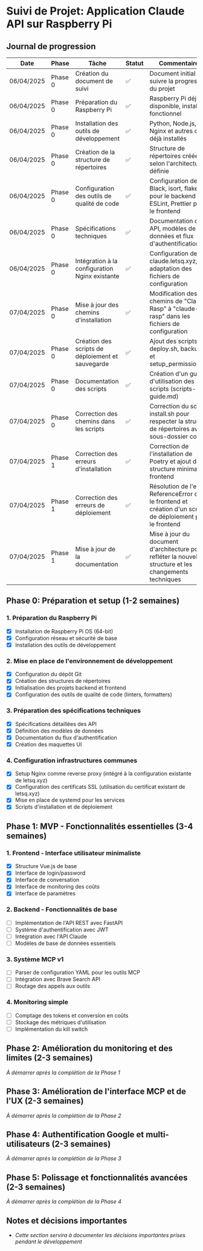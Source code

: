 # Suivi de Projet: Application Claude API sur Raspberry Pi

## Journal de progression

| Date | Phase | Tâche | Statut | Commentaires |
|------|-------|-------|--------|-------------|
| 06/04/2025 | Phase 0 | Création du document de suivi | ✅ | Document initial pour suivre la progression du projet |
| 06/04/2025 | Phase 0 | Préparation du Raspberry Pi | ✅ | Raspberry Pi déjà disponible, installé et fonctionnel |
| 06/04/2025 | Phase 0 | Installation des outils de développement | ✅ | Python, Node.js, Git, Nginx et autres outils déjà installés |
| 06/04/2025 | Phase 0 | Création de la structure de répertoires | ✅ | Structure de répertoires créée selon l'architecture définie |
| 06/04/2025 | Phase 0 | Configuration des outils de qualité de code | ✅ | Configuration de Black, isort, flake8 pour le backend et ESLint, Prettier pour le frontend |
| 06/04/2025 | Phase 0 | Spécifications techniques | ✅ | Documentation des API, modèles de données et flux d'authentification
| 06/04/2025 | Phase 0 | Intégration à la configuration Nginx existante | ✅ | Configuration de claude.letsq.xyz, adaptation des fichiers de configuration
| 07/04/2025 | Phase 0 | Mise à jour des chemins d'installation | ✅ | Modification des chemins de "Claude-Rasp" à "claude-rasp" dans les fichiers de configuration
| 07/04/2025 | Phase 0 | Création des scripts de déploiement et sauvegarde | ✅ | Ajout des scripts deploy.sh, backup.sh et setup_permissions.sh
| 07/04/2025 | Phase 0 | Documentation des scripts | ✅ | Création d'un guide d'utilisation des scripts (scripts-guide.md)
| 07/04/2025 | Phase 0 | Correction des chemins dans les scripts | ✅ | Correction du script install.sh pour respecter la structure de répertoires avec sous-dossier code
| 07/04/2025 | Phase 1 | Correction des erreurs d'installation | ✅ | Correction de l'installation de Poetry et ajout de la structure minimale du frontend
| 07/04/2025 | Phase 1 | Correction des erreurs de déploiement | ✅ | Résolution de l'erreur ReferenceError dans le frontend et création d'un script de déploiement pour le frontend
| 07/04/2025 | Phase 1 | Mise à jour de la documentation | ✅ | Mise à jour du document d'architecture pour refléter la nouvelle structure et les changements techniques

## Phase 0: Préparation et setup (1-2 semaines)

### 1. Préparation du Raspberry Pi
- [x] Installation de Raspberry Pi OS (64-bit)
- [x] Configuration réseau et sécurité de base
- [x] Installation des outils de développement

### 2. Mise en place de l'environnement de développement
- [x] Configuration du dépôt Git
- [x] Création des structures de répertoires
- [x] Initialisation des projets backend et frontend
- [x] Configuration des outils de qualité de code (linters, formatters)

### 3. Préparation des spécifications techniques
- [x] Spécifications détaillées des API
- [x] Définition des modèles de données
- [x] Documentation du flux d'authentification
- [x] Création des maquettes UI

### 4. Configuration infrastructures communes
- [x] Setup Nginx comme reverse proxy (intégré à la configuration existante de letsq.xyz)
- [x] Configuration des certificats SSL (utilisation du certificat existant de letsq.xyz)
- [x] Mise en place de systemd pour les services
- [x] Scripts d'installation et de déploiement

## Phase 1: MVP - Fonctionnalités essentielles (3-4 semaines)

### 1. Frontend - Interface utilisateur minimaliste
- [x] Structure Vue.js de base
- [x] Interface de login/password
- [x] Interface de conversation
- [x] Interface de monitoring des coûts
- [x] Interface de paramètres

### 2. Backend - Fonctionnalités de base
- [ ] Implémentation de l'API REST avec FastAPI
- [ ] Système d'authentification avec JWT
- [ ] Intégration avec l'API Claude
- [ ] Modèles de base de données essentiels

### 3. Système MCP v1
- [ ] Parser de configuration YAML pour les outils MCP
- [ ] Intégration avec Brave Search API
- [ ] Routage des appels aux outils

### 4. Monitoring simple
- [ ] Comptage des tokens et conversion en coûts
- [ ] Stockage des métriques d'utilisation
- [ ] Implémentation du kill switch

## Phase 2: Amélioration du monitoring et des limites (2-3 semaines)
*À démarrer après la complétion de la Phase 1*

## Phase 3: Amélioration de l'interface MCP et de l'UX (2-3 semaines)
*À démarrer après la complétion de la Phase 2*

## Phase 4: Authentification Google et multi-utilisateurs (2-3 semaines)
*À démarrer après la complétion de la Phase 3*

## Phase 5: Polissage et fonctionnalités avancées (2-3 semaines)
*À démarrer après la complétion de la Phase 4*

## Notes et décisions importantes
- *Cette section servira à documenter les décisions importantes prises pendant le développement*
